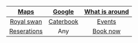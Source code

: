 | <a href="https://www.google.com/maps/@50.7882414,-1.0715136,14z?entry=ttu)" target="_blank">Maps</a>| <a href="https://www.google.com" target="_blank">Google</a> | <a href="https://www.google.com" target="_blank">What is around</a> |
| :------: | :------: | :------: |
| <a href="https://royalswan-ashleymanor.com" target="_blank">Royal swan</a>   | <a href="https://Google.com" target="_blank">Caterbook</a>   |<a href="https://Google.com" target="_blank">Events</a>|
 | <a href="https://1drv.ms/x/s!AqQ2A3o8Gvs7lQrD4Mt6dhk-SWcN?e=GURygh" target="_blank">Reserations</a>  | Any   |<a href="file:///C:/Users/hayth/OneDrive/Desktop/Java.index.html" target="_blank">Book now</a>   |


